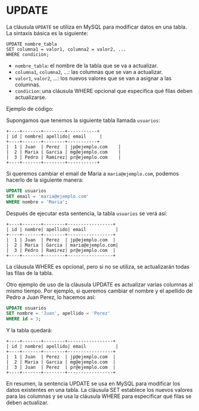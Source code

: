 # UPDATE

La cláusula `UPDATE` se utiliza en MySQL para modificar datos en una tabla. La sintaxis básica es la siguiente:

```
UPDATE nombre_tabla
SET columna1 = valor1, columna2 = valor2, ...
WHERE condicion;
```

- `nombre_tabla`: el nombre de la tabla que se va a actualizar.
- `columna1`, `columna2`, ...: las columnas que se van a actualizar.
- `valor1`, `valor2`, ...: los nuevos valores que se van a asignar a las columnas.
- `condicion`: una cláusula WHERE opcional que especifica qué filas deben actualizarse.

Ejemplo de código:

Supongamos que tenemos la siguiente tabla llamada `usuarios`:

```
+----+-------+--------+-----------+
| id | nombre| apellido| email     |
+----+-------+--------+-----------+
|  1 | Juan  | Perez  | jp@ejemplo.com    |
|  2 | Maria | Garcia | mg@ejemplo.com    |
|  3 | Pedro | Ramirez| pr@ejemplo.com    |
+----+-------+--------+-----------+
```

Si queremos cambiar el email de Maria a `maria@ejemplo.com`, podemos hacerlo de la siguiente manera:

```sql
UPDATE usuarios
SET email = 'maria@ejemplo.com'
WHERE nombre = 'Maria';
```

Después de ejecutar esta sentencia, la tabla `usuarios` se verá así:

```
+----+-------+--------+-----------------+
| id | nombre| apellido| email           |
+----+-------+--------+-----------------+
|  1 | Juan  | Perez  | jp@ejemplo.com  |
|  2 | Maria | Garcia | maria@ejemplo.com|
|  3 | Pedro | Ramirez| pr@ejemplo.com  |
+----+-------+--------+-----------------+
```

La cláusula WHERE es opcional, pero si no se utiliza, se actualizarán todas las filas de la tabla.

Otro ejemplo de uso de la cláusula UPDATE es actualizar varias columnas al mismo tiempo. Por ejemplo, si queremos cambiar el nombre y el apellido de Pedro a Juan Perez, lo hacemos así:

```sql
UPDATE usuarios
SET nombre = 'Juan', apellido = 'Perez'
WHERE id = 3;
```

Y la tabla quedará:

```
+----+-------+--------+-----------------+
| id | nombre| apellido| email           |
+----+-------+--------+-----------------+
|  1 | Juan  | Perez  | jp@ejemplo.com  |
|  2 | Maria | Garcia | mg@ejemplo.com  |
|  3 | Juan  | Perez  | pr@ejemplo.com  |
+----+-------+--------+-----------------+
```

En resumen, la sentencia UPDATE se usa en MySQL para modificar los datos existentes en una tabla. La cláusula SET establece los nuevos valores para las columnas y se usa la cláusula WHERE para especificar qué filas se deben actualizar.